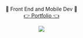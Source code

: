 <p align="center">
  🔅 Front End and Mobile Dev 🔅 <br />
 <a href="https://portfolio-smoky-nu-47.vercel.app/" > 👉 Portfolio 👈 </a> 
</p>

<div align="center">
 <a href="https://www.linkedin.com/in/bruno-aiolfi-6a75b1203/" target="_blank">
  <img src="https://img.shields.io/badge/LinkedIn-0077B5?style=for-the-badge&logo=linkedin&logoColor=white" target="_blank">
 </a> 
</div>
